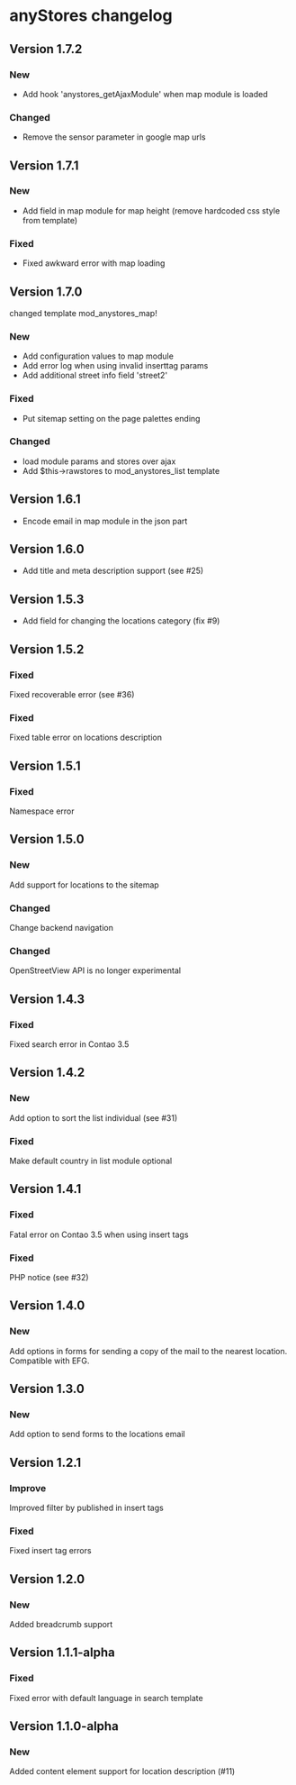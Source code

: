 anyStores changelog
===================

## Version 1.7.2

### New

- Add hook 'anystores_getAjaxModule' when map module is loaded

### Changed

- Remove the sensor parameter in google map urls

## Version 1.7.1

### New

- Add field in map module for map height (remove hardcoded css style from template)

### Fixed

- Fixed awkward error with map loading


## Version 1.7.0

changed template mod_anystores_map!

### New

- Add configuration values to map module
- Add error log when using invalid inserttag params
- Add additional street info field 'street2'

### Fixed

- Put sitemap setting on the page palettes ending

### Changed

- load module params and stores over ajax
- Add $this->rawstores to mod_anystores_list template

## Version 1.6.1

- Encode email in map module in the json part

## Version 1.6.0

- Add title and meta description support (see #25)

## Version 1.5.3

- Add field for changing the locations category (fix #9)

Version 1.5.2
-------------

### Fixed
Fixed recoverable error (see #36)

### Fixed
Fixed table error on locations description

Version 1.5.1
-------------

### Fixed
Namespace error

Version 1.5.0
-------------

### New
Add support for locations to the sitemap

### Changed
Change backend navigation

### Changed
OpenStreetView API is no longer experimental

Version 1.4.3
-------------

### Fixed
Fixed search error in Contao 3.5

Version 1.4.2
-------------

### New
Add option to sort the list individual (see #31)

### Fixed
Make default country in list module optional

Version 1.4.1
-------------

### Fixed
Fatal error on Contao 3.5 when using insert tags

### Fixed
PHP notice (see #32)

Version 1.4.0
-------------

### New
Add options in forms for sending a copy of the mail to the nearest location.
Compatible with EFG.

Version 1.3.0
-------------

### New
Add option to send forms to the locations email

Version 1.2.1
-------------

### Improve
Improved filter by published in insert tags

### Fixed
Fixed insert tag errors

Version 1.2.0
-------------

### New
Added breadcrumb support

Version 1.1.1-alpha
-------------------

### Fixed
Fixed error with default language in search template

Version 1.1.0-alpha
-------------------

### New
Added content element support for location description (#11)